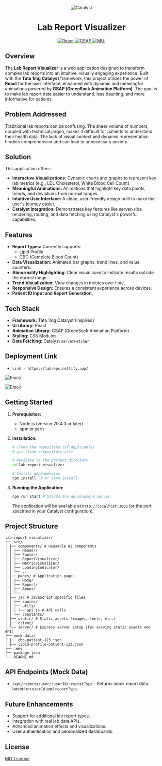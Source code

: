 <div align="center">
  <img src="https://img.shields.io/badge/Tata_1mg_Catalyst-Inspired-blueviolet?style=for-the-badge&logo=data:image/svg+xml;base64,PHN2ZyB3aWR0aD0iMzIiIGhlaWdodD0iMzIiIHZpZXdCb3g9IjAgMCA1MTIgNTEyIiBmaWxsPSJub25lIiB4bWxucz0iaHR0cDovL3d3dy53My5vcmcvMjAwMC9zdmciPjxjaXJjbGUgY3g9IjI1NiIgY3k9IjI1NiIgcj0iMjU2IiBmaWxsPSIjZDJkMmQyIi8+PHRleHQgeD0iMTI4IiB5PSIzMDAiIGZvbnQtc2l6ZT0iMTIwIiBmaWxsPSJ3aGl0ZSI+YzwvdGV4dD48L3N2Zz4=" alt="Catalyst" />
  <h1>Lab Report Visualizer</h1>
</div>

<div align="center">
  <a href="https://reactjs.org/">
    <img src="https://img.shields.io/badge/React-20232A?style=for-the-badge&logo=react&logoColor=61DAFB" alt="React" />
  </a>
  <a href="https://greensock.com/gsap/">
    <img src="https://img.shields.io/badge/GSAP-88CE00?style=for-the-badge&logo=greensock&logoColor=white" alt="GSAP" />
  </a>
  <a href="https://mui.com/">
    <img src="https://img.shields.io/badge/MUI-007FFF?style=for-the-badge&logo=mui&logoColor=white" alt="MUI" />
  </a>
</div>

## Overview

The **Lab Report Visualizer** is a web application designed to transform complex lab reports into an intuitive, visually engaging experience. Built with the **Tata 1mg Catalyst** framework, this project utilizes the power of **React** for the user interface, enhanced with dynamic and meaningful animations powered by **GSAP (GreenSock Animation Platform)**. The goal is to make lab report data easier to understand, less daunting, and more informative for patients.

## Problem Addressed

Traditional lab reports can be confusing. The sheer volume of numbers, coupled with technical jargon, makes it difficult for patients to understand their health data. The lack of visual context and dynamic representation hinders comprehension and can lead to unnecessary anxiety.

## Solution

This application offers:

*   **Interactive Visualizations:**  Dynamic charts and graphs to represent key lab metrics (e.g., LDL Cholesterol, White Blood Cell Count).
*   **Meaningful Animations:** Animations that highlight key data points, trends, and deviations from normal ranges.
*   **Intuitive User Interface:** A clean, user-friendly design built to make the user's journey easier.
*   **Catalyst Integration:** Demonstrates key features like server-side rendering, routing, and data fetching using Catalyst's powerful capabilities.

## Features

*   **Report Types:** Currently supports:
    *   Lipid Profile
    *   CBC (Complete Blood Count)
*   **Data Visualization:** Animated bar graphs, trend lines, and value counters.
*   **Abnormality Highlighting:** Clear visual cues to indicate results outside the normal range.
*   **Trend Visualization:** View changes in metrics over time.
*   **Responsive Design:** Ensures a consistent experience across devices.
*   **Patient ID Input and Report Generation.**

## Tech Stack

*   **Framework:** Tata 1mg Catalyst (Inspired)
*   **UI Library:** React
*   **Animation Library:** GSAP (GreenSock Animation Platform)
*   **Styling:** CSS Modules
*   **Data Fetching:** Catalyst `serverFetcher`



## Deployment Link

- `Link - https://labreps.netlify.app/`


![Emoji](labreps-visualizer-animated/public/lovable-uploads/clideo_editor_2a6c007a72414f04835aaeef93e0a6e7.gif)

![Emoji](labreps-visualizer-animated/public/lovable-uploads/clideo_editor_87538582e0914ba48b58151adea02c47.gif)

## Getting Started

1.  **Prerequisites:**
    *   Node.js (version 20.4.0 or later)
    *   npm or yarn

2.  **Installation:**

    ```bash
    # Clone the repository (if applicable)
    # git clone <repository-url>

    # Navigate to the project directory
    cd lab-report-visualizer

    # Install dependencies
    npm install  # Or yarn install
    ```

3.  **Running the Application:**

    ```bash
    npm run start # Starts the development server
    ```

    The application will be available at `http://localhost:3005` (or the port specified in your Catalyst configuration).

## Project Structure

```
lab-report-visualizer/
├── src/
│ ├── components/ # Reusable UI components
│ │ ├── Header/
│ │ ├── Footer/
│ │ ├── ReportVisualizer/
│ │ ├── MetricVisualizer/
│ │ ├── LoadingIndicator/
│ │ └── ...
│ ├── pages/ # Application pages
│ │ ├── Home/
│ │ ├── Report/
│ │ ├── About/
│ │ └── ...
│ ├── js/ # JavaScript specific files
│ │ ├── routes/
│ │ ├── utils/
│ │ │ ├── api.js # API calls
│ │ └── constants/
│ ├── static/ # Static assets (images, fonts, etc.)
│ ├── client/
│ └── server/ # Express server setup (for serving static assets and API)
├── mock-data/
│ ├── cbc-patient-123.json
│ ├── lipid-profile-patient-123.json
├── .env
├── package.json
└── README.md
```


## API Endpoints (Mock Data)

*   `/api/reports/user/:userId/:reportType` - Returns mock report data based on `userId` and `reportType`.

## Future Enhancements

*   Support for additional lab report types.
*   Integration with real lab data APIs.
*   Advanced animation effects and visualizations.
*   User authentication and personalized dashboards.

## License

[MIT License](LICENSE)